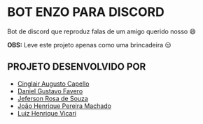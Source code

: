 # BOT ENZO PARA DISCORD

Bot de discord que reproduz falas de um amigo querido nosso :smile:

**OBS:** Leve este projeto apenas como uma brincadeira :unamused:



## PROJETO DESENVOLVIDO POR

- [Cinglair Augusto Capello](https://github.com/cinglair)
- [Daniel Gustavo Favero](https://github.com/Proyol)
- [Jeferson Rosa de Souza](https://github.com/souzjfe)
- [João Henrique Pereira Machado](https://github.com/joaoHenriqueMachado)
- [Luiz Henrique Vicari](https://github.com/LuizHVicari)


